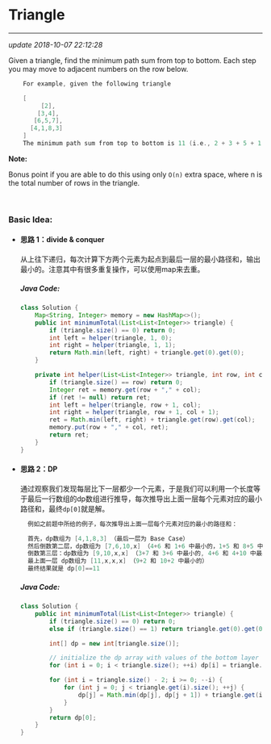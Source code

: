 # Triangle

---
_update 2018-10-07 22:12:28_

Given a triangle, find the minimum path sum from top to bottom. Each step you may move to adjacent numbers on the row below.

```c
    For example, given the following triangle

    [
         [2],
        [3,4],
       [6,5,7],
      [4,1,8,3]
    ]
    The minimum path sum from top to bottom is 11 (i.e., 2 + 3 + 5 + 1 = 11).
```

**Note:**

Bonus point if you are able to do this using only `O(n)` extra space, where n is the total number of rows in the triangle.

<br/>

### Basic Idea:
* #### 思路 1：divide & conquer
  从上往下递归，每次计算下方两个元素为起点到最后一层的最小路径和，输出最小的。注意其中有很多重复操作，可以使用map来去重。
  ##### Java Code:
  ```java
  class Solution {
      Map<String, Integer> memory = new HashMap<>();
      public int minimumTotal(List<List<Integer>> triangle) {
          if (triangle.size() == 0) return 0;
          int left = helper(triangle, 1, 0);
          int right = helper(triangle, 1, 1);
          return Math.min(left, right) + triangle.get(0).get(0);
      }

      private int helper(List<List<Integer>> triangle, int row, int col) {
          if (triangle.size() == row) return 0;
          Integer ret = memory.get(row + "," + col);
          if (ret != null) return ret;
          int left = helper(triangle, row + 1, col);
          int right = helper(triangle, row + 1, col + 1);
          ret = Math.min(left, right) + triangle.get(row).get(col);
          memory.put(row + "," + col, ret);
          return ret;
      }
  }
  ```

* #### 思路 2：DP
  通过观察我们发现每层比下一层都少一个元素，于是我们可以利用一个长度等于最后一行数组的dp数组进行推导，每次推导出上面一层每个元素对应的最小路径和，最终`dp[0]`就是解。
  ```c
    例如之前题中所给的例子，每次推导出上面一层每个元素对应的最小的路径和：

    首先，dp数组为 [4,1,8,3] （最后一层为 Base Case）
    然后倒数第二层，dp数组为 [7,6,10,x] （4+6 和 1+6 中最小的，1+5 和 8+5 中最小的, 7+8 和 7+3 中最小的）
    倒数第三层：dp数组为 [9,10,x,x] （3+7 和 3+6 中最小的, 4+6 和 4+10 中最小的）
    最上面一层 dp数组为 [11,x,x,x] （9+2 和 10+2 中最小的）
    最终结果就是 dp[0]==11
  ```
  ##### Java Code:
  ```java
  class Solution {
      public int minimumTotal(List<List<Integer>> triangle) {
          if (triangle.size() == 0) return 0;
          else if (triangle.size() == 1) return triangle.get(0).get(0);

          int[] dp = new int[triangle.size()];

          // initialize the dp array with values of the bottom layer
          for (int i = 0; i < triangle.size(); ++i) dp[i] = triangle.get(triangle.size() - 1).get(i);

          for (int i = triangle.size() - 2; i >= 0; --i) {
              for (int j = 0; j < triangle.get(i).size(); ++j) {
                  dp[j] = Math.min(dp[j], dp[j + 1]) + triangle.get(i).get(j);
              }
          }
          return dp[0];
      }
  }
  ```
